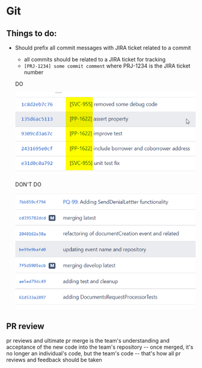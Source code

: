 # Git

## Things to do:

* Should prefix all commit messages with JIRA ticket related to a commit
  * all commits should be related to a JIRA ticket for tracking
  * `[PRJ-1234] some commit comment` where PRJ-1234 is the JIRA ticket number
  
  DO

  ![DO](images/git-commit-do.png)

  DON'T DO

  ![DON'T DO](images/git-commit-dont-do.png)


## PR review

pr reviews and ultimate pr merge is the team's understanding and acceptance of the new code into the team's repository -- once merged, it's no longer an individual's code, but the team's code -- that's how all pr reviews and feedback should be taken